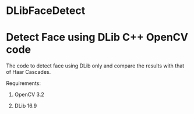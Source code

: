 # DLibFaceDetect

# Detect Face using DLib C++ OpenCV code

The code to detect face using DLib only and compare the results with that of Haar Cascades.

Requirements:

1. OpenCV 3.2

2. DLib 16.9
